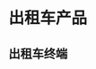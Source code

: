 # 出租车产品

## 出租车终端

<Products :product='czc' />

<script setup>
import { reactive } from 'vue'
import TM8930 from '/产品/出租车/TM8930/TM8930.png'
import TM9021 from '/产品/出租车/TM9021/TM9021.png'
import TM9022 from '/产品/出租车/TM9022/TM9022.png'
import TM9023 from '/产品/出租车/TM9023/TM9023.png'
import TM9025 from '/产品/出租车/TM9025/TM9025.png'
import TM9026 from '/产品/出租车/TM9026/TM9026.png'
import TM9027 from '/产品/出租车/TM9027/TM9027.png'
import TM9028 from '/产品/出租车/TM9028/TM9028.png'
import TM9030 from '/产品/出租车/TM9030/TM9030.png'


const czc = reactive([
    { name: 'TM8930', src: TM8930, link:'/zh/product/产品/出租车/TM8930.html', date: '2018', stop: true  },
    { name: 'TM9021', src: TM9021, link:'/zh/product/产品/出租车/TM9021.html', date: '2018', stop: true  },
    { name: 'TM9022', src: TM9022, link:'/zh/product/产品/出租车/TM9022.html', date: '2018', stop: true  },
    { name: 'TM9023', src: TM9023, link:'/zh/product/产品/出租车/TM9023.html', date: '2018', stop: true  },
    { name: 'TM9025', src: TM9025, link:'/zh/product/产品/出租车/TM9025.html', date: '2018', stop: true  },
    { name: 'TM9026', src: TM9026, link:'/zh/product/产品/出租车/TM9026.html', date: '2018', stop: true  },
    { name: 'TM9027', src: TM9027, link:'/zh/product/产品/出租车/TM9027.html', date: '2018', stop: true  },
    { name: 'TM9028', src: TM9028, link:'/zh/product/产品/出租车/TM9028.html', date: '2018', stop: true  },
    { name: 'TM9030', src: TM9030, link:'/zh/product/产品/出租车/TM9030.html', date: '2018', stop: true  },
    
])
</script>

